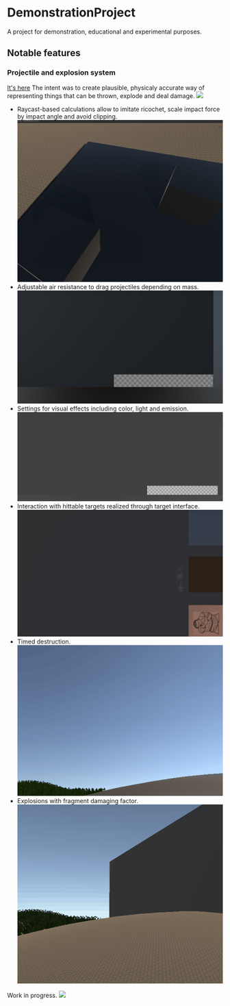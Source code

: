 # DemonstrationProject
 A project for demonstration, educational and experimental purposes.

## Notable features

### Projectile and explosion system
[It's here](Assets/ProjectileSystem/)
The intent was to create plausible, physicaly accurate way of representing things that can be thrown, explode and deal damage.
![](/docs/img/tracers_night_flak.gif)

- Raycast-based calculations allow to imitate ricochet, scale impact force by impact angle and avoid clipping.
![](/docs/img/ricochet.gif)
- Adjustable air resistance to drag projectiles depending on mass.
![](/docs/img/aerodynamics.gif)
- Settings for visual effects including color, light and emission.
![](/docs/img/colors.gif)
- Interaction with hittable targets realized through target interface.
![](/docs/img/hit_targets.gif)
- Timed destruction.
![](/docs/img/timed.gif)
- Explosions with fragment damaging factor.
![](/docs/img/explosion.gif)

Work in progress.
![](/docs/img/bye.gif)